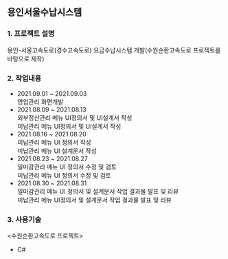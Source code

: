 ## 용인서울수납시스템
### 1. 프로젝트 설명
용인-서울고속도로(경수고속도로) 요금수납시스템 개발(수원순환고속도로 프로젝트를 바탕으로 제작)
### 2. 작업내용
 - 2021.09.01 ~ 2021.09.03   
 영업관리 화면개발
 - 2021.08.09 ~ 2021.08.13   
 외부정산관리 메뉴 UI정의서 및 UI설계서 작성   
 미납관리 메뉴 UI정의서 및 UI설계서 작성     
 - 2021.08.16 ~ 2021.08.20   
 미납관리 메뉴 UI 정의서 작성    
 미납관리 메뉴 UI 설계문서 작성      
 - 2021.08.23 ~ 2021.08.27   
 일마감관리 메뉴 UI 정의서 수정 및 검토    
 미납관리 메뉴 UI 정의서 수정 및 검토      
 - 2021.08.30 ~ 2021.08.31   
 일마감관리 메뉴 UI 정의서 및 설계문서 작업 결과물 발표 및 리뷰   
 미납관리 메뉴 UI정의서 및 설계문서 작업 결과물 발표 및 리뷰   
### 3. 사용기술   
 <수원순환고속도로 프로젝트>
 - C#
